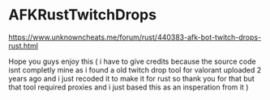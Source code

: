 # AFKRustTwitchDrops


https://www.unknowncheats.me/forum/rust/440383-afk-bot-twitch-drops-rust.html


Hope you guys enjoy this ( i have to give credits because the source code isnt completly mine as i found a old twitch drop tool for valorant uploaded 2 years ago and i just recoded it to make it for rust so thank you for that but that tool required proxies and i just based this as an insperation from it )
